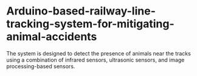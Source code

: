 # Arduino-based-railway-line-tracking-system-for-mitigating-animal-accidents
The system is designed to detect the presence of animals near the tracks using a combination of infrared sensors, ultrasonic sensors, and image processing-based sensors. 
